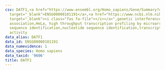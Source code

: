 ```yaml
---
csv: DATF1,<a href="https://www.ensembl.org/Homo_sapiens/Gene/Summary?db=core;g=ENSG00000101191"
  target="_blank">ENSG00000101191</a>,<a href="https://www.ncbi.nlm.nih.gov/pubmed/17216044"
  target="_blank"><i class="fas fa-file"></i></a>",genetic interference,functional
  association,HeLa, high throughput transcription profiling by microarray,nucleotide
  sequence identification,nucleotide sequence identification,transcriptional regulation,up-regulates
  activity
data_alias: DATF1
data_id: ENSG00000101191
data_numevidence: 1
data_species: Homo sapiens
data_taxid: '9606'
title: DATF1
---
```

